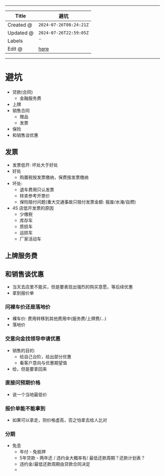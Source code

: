 -----

| Title     | 避坑                                               |
| --------- | ------------------------------------------------ |
| Created @ | `2024-07-26T08:24:21Z`                           |
| Updated @ | `2024-07-26T22:59:05Z`                           |
| Labels    | \`\`                                             |
| Edit @    | [here](https://github.com/junxnone/che/issues/7) |

-----

# 避坑

  - 贷款(合同)
      - 金融服务费
  - 上牌
  - 销售合同
      - 赠品
      - 发票
  - 保险
  - 和销售谈优惠

## 发票

  - 发票低开: 坏处大于好处
  - 好处
      - 购置税按发票缴纳，保费按发票缴纳
  - 坏处:
      - 退车费用只认发票
      - 转卖参考开票价
      - 保险赔付问题(重大交通事故只赔付发票金额: 报废/水淹/自燃)
  - 4S 店低开发票的原因
      - 少缴税
      - 库存车
      - 质损车
      - 运损车
      - 厂家活动车

## 上牌服务费

## 和销售谈优惠

  - 当天去店里不能买，但是要表现出强烈的购买意愿，等后续优惠
  - 拿到报价单

### 问裸车价还是落地价

  - 裸车价: 费用转移到其他费用中(服务费/上牌费/...)
  - 落地价

### 交意向金找领导申请优惠

  - 销售的目的:
      - 给自己台阶，给出部分优惠
      - 看客户意向与优惠期望值
  - 给，但是要拿回来

### 直接问预期价格

  - 说一个当地最低价

### 报价单能不能拿到

  - 如果可以拿走，则价格虚高，否之怕拿去给人比对

### 分期

  - 免息
      - 年付 - 免抵押
      - 5年贷款 - 两年还 / 违约金大概率有/ 最低还款周期？还款计划表？
      - 违约金/最低还款周期由贷款合同决定
      -
